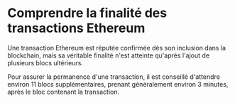 # Comprendre la finalité des transactions Ethereum

Une transaction Ethereum est réputée confirmée dès son inclusion dans la blockchain, mais sa véritable finalité n'est atteinte qu'après l'ajout de plusieurs blocs ultérieurs.

Pour assurer la permanence d'une transaction, il est conseillé d'attendre environ 11 blocs supplémentaires, prenant généralement environ 3 minutes, après le bloc contenant la transaction.